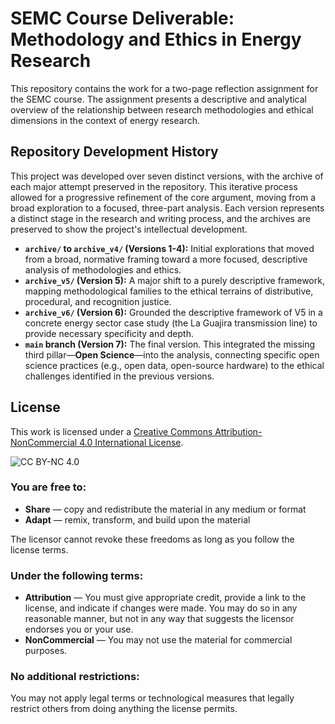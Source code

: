 # SEMC Course Deliverable: Methodology and Ethics in Energy Research

This repository contains the work for a two-page reflection assignment for the SEMC course. The assignment presents a descriptive and analytical overview of the relationship between research methodologies and ethical dimensions in the context of energy research.

## Repository Development History

This project was developed over seven distinct versions, with the archive of each major attempt preserved in the repository. This iterative process allowed for a progressive refinement of the core argument, moving from a broad exploration to a focused, three-part analysis. Each version represents a distinct stage in the research and writing process, and the archives are preserved to show the project's intellectual development.

- **`archive/` to `archive_v4/` (Versions 1-4):** Initial explorations that moved from a broad, normative framing toward a more focused, descriptive analysis of methodologies and ethics.
- **`archive_v5/` (Version 5):** A major shift to a purely descriptive framework, mapping methodological families to the ethical terrains of distributive, procedural, and recognition justice.
- **`archive_v6/` (Version 6):** Grounded the descriptive framework of V5 in a concrete energy sector case study (the La Guajira transmission line) to provide necessary specificity and depth.
- **`main` branch (Version 7):** The final version. This integrated the missing third pillar—**Open Science**—into the analysis, connecting specific open science practices (e.g., open data, open-source hardware) to the ethical challenges identified in the previous versions.

## License

This work is licensed under a [Creative Commons Attribution-NonCommercial 4.0 International License](http://creativecommons.org/licenses/by-nc/4.0/).

![CC BY-NC 4.0](https://licensebuttons.net/l/by-nc/4.0/88x31.png)

### You are free to:

*   **Share** — copy and redistribute the material in any medium or format
*   **Adapt** — remix, transform, and build upon the material

The licensor cannot revoke these freedoms as long as you follow the license terms.

### Under the following terms:

*   **Attribution** — You must give appropriate credit, provide a link to the license, and indicate if changes were made. You may do so in any reasonable manner, but not in any way that suggests the licensor endorses you or your use.
*   **NonCommercial** — You may not use the material for commercial purposes.

### No additional restrictions:

You may not apply legal terms or technological measures that legally restrict others from doing anything the license permits. 